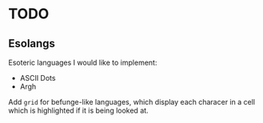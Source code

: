 # TODO

## Esolangs
Esoteric languages I would like to implement:
- ASCII Dots
- Argh

Add `grid` for befunge-like languages, which display each characer in a cell which is highlighted if it is being looked at.